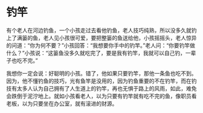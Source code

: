 # 钓竿

有个老人在河边钓鱼，一个小孩走过去看他钓鱼，老人技巧纯熟，所以没多久就钓上了满篓的鱼，老人见小孩很可爱，要把整篓的鱼送给他，小孩摇摇头，老人惊异的问道：“你为何不要？”小孩回答：“我想要你手中的钓竿。”老人问：“你要钓竿做什么？”小孩说：“这篓鱼没多久就吃完了，要是我有钓竿，我就可以自己钓，一辈子也吃不完。” 

我想你一定会说：好聪明的小孩。错了，他如果只要钓竿，那他一条鱼也吃不到。因为，他不懂钓鱼的技巧，光有鱼竿是没用的，因为钓鱼重要的不在钓竿，而在钓技有太多人认为自己拥有了人生道上的钓竿，再也无惧于路上的风雨，如此，难免会跌倒于泥泞地上。就如小孩看老人，以为只要有钓竿就有吃不完的鱼，像职员看老板，以为只要坐在办公室，就有滚进的财源。
 